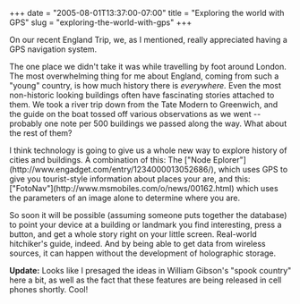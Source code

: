 +++
date = "2005-08-01T13:37:00-07:00"
title = "Exploring the world with GPS"
slug = "exploring-the-world-with-gps"
+++


On our recent England Trip, we, as I mentioned, really appreciated having a GPS navigation system.

The one place we didn't take it was while travelling by foot around London. The most overwhelming thing for me about England, coming from such a "young" country, is how much history there is _everywhere._ Even the most non-historic looking buildings often have fascinating stories attached to them. We took a river trip down from the Tate Modern to Greenwich, and the guide on the boat tossed off various observations as we went -- probably one note per 500 buildings we passed along the way. What about the rest of them?

<p>I think technology is going to give us a whole new way to explore history of cities and buildings.
A combination of this: The ["Node Eplorer"](http://www.engadget.com/entry/1234000013052686/), which uses GPS to give you tourist-style information about places your are, and this: ["FotoNav"](http://www.msmobiles.com/o/news/00162.html) which uses the parameters of an image alone to determine where you are.</p>

So soon it will be possible (assuming someone puts together the database) to point your device at a building or landmark you find interesting, press a button, and get a whole story right on your little screen. Real-world hitchiker's guide, indeed. And by being able to get data from wireless sources, it can happen without the development of holographic storage.

**Update:** Looks like I presaged the ideas in William Gibson's "spook country" here a bit, as well as the fact that these features are being released in cell phones shortly. Cool!
